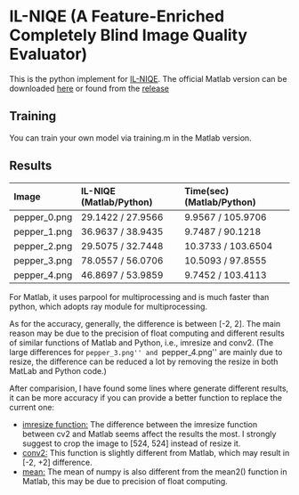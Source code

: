 # IL-NIQE (A Feature-Enriched Completely Blind Image Quality Evaluator)

This is the python implement for [IL-NIQE](http://www4.comp.polyu.edu.hk/~cslzhang/paper/IL-NIQE.pdf). The official Matlab version can be downloaded [here](http://live.ece.utexas.edu/research/Quality/blind.htm) or found from the [release]()

## Training

You can train your own model via training.m in the Matlab version.

## Results

|Image|IL-NIQE (Matlab/Python)|Time(sec) (Matlab/Python)|
|:-|:-|:-|
|pepper_0.png|29.1422 / 27.9566|9.9567 / 105.9706|
|pepper_1.png|36.9637 / 38.9435|9.7487 / 90.1218|
|pepper_2.png|29.5075 / 32.7448|10.3733 / 103.6504|
|pepper_3.png|78.0557 / 56.0706|10.5093 / 97.8555|
|pepper_4.png|46.8697 / 53.9859|9.7452 / 103.4113|

For Matlab, it uses parpool for multiprocessing and is much faster than python, which adopts ray module for multiprocessing.

As for the accuracy, generally, the difference is between [-2, 2]. The main reason may be due to the precision of float computing and different results of similar functions of Matlab and Python, i.e., imresize and conv2. (The large differences for ``pepper_3.png'' and ``pepper_4.png'' are mainly due to resize, the difference can be reduced a lot by removing the resize in both MatLab and Python code.)

After comparision, I have found some lines where generate different results, it can be more accuracy if you can provide a better function to replace the current one:

- [imresize function:](https://github.com/IceClear/IL-NIQE/blob/master/IL-NIQE.py#L249) The difference between the imresize function between cv2 and Matlab seems affect the results the most. I strongly suggest to crop the image to [524, 524] instead of resize it.
- [conv2:](https://github.com/IceClear/IL-NIQE/blob/master/IL-NIQE.py#L272) This function is slightly different from Matlab, which may result in [-2, +2] difference.
- [mean:](https://github.com/IceClear/IL-NIQE/blob/master/IL-NIQE.py#L110) The mean of numpy is also different from the mean2() function in Matlab, this may be due to precision of float computing.
